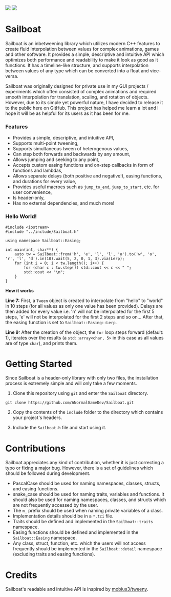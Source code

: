 ![](https://img.shields.io/github/license/ANormalGameDev/Sailboat) ![](https://img.shields.io/github/last-commit/ANormalGameDev/Sailboat)

# Sailboat

Sailboat is an inbetweening library which utilizes modern C++ features to create fluid interpolation between values for complex animations, games and other software. It provides a simple, descriptive and intuitive API which optimizes both performance and readability to make it look as good as it functions. It has a timeline-like structure, and supports interpolation between values of any type which can be converted into a float and vice-versa.

Sailboat was originally designed for private use in my GUI projects / experiments which often consisted of complex animations and required smooth interpolation for translation, scaling, and rotation of objects. However, due to its simple yet powerful nature, I have decided to release it to the public here on GitHub. This project has helped me learn a lot and I hope it will be as helpful for its users as it has been for me.

### Features
- Provides a simple, descriptive, and intuitive API,
- Supports multi-point tweening,
- Supports simultaneous tween of heterogenous values,
- Can step both forwards and backwards by any amount,
- Allows jumping and seeking to any point,
- Accepts custom easing functions and on-step callbacks in form of functions and lambdas,
- Allows separate delays (both positive and negative!), easing functions, and durations for every value,
- Provides useful macroes such as `jump_to_end`, `jump_to_start`, etc. for user convenience,
- Is header-only,
- Has no external dependencies, and much more!

### Hello World!
```
#include <iostream>
#include "../include/Sailboat.h"

using namespace Sailboat::Easing;

int main(int, char**) {
    auto tw = Sailboat::from('h', 'e', 'l', 'l', 'o').to('w', 'o', 'r', 'l', 'd').in(10).wait(5, 2, 0, 1, 3).via(Lerp);
    for (int i = 0; i < tw.length(); i++) {
        for (char c : tw.step()) std::cout << c << " ";
        std::cout << "\n";
    }
}
```

**How it works**

**Line 7:** First, a `Tween` object is created to interpolate from "hello" to "world" in 10 steps (for all values as only one value has been provided). Delays are then added for every value i.e. 'h' will not be interpolated for the first 5 steps, 'e' will not be interpolated for the first 2 steps and so on... After that, the easing function is set to `Sailboat::Easing::Lerp`.

**Line 9:** After the creation of the object, the `for` loop steps forward (default: 1), iterates over the results (a `std::array<char, 5>` in this case as all values are of type `char`), and prints them.

# Getting Started
Since Sailboat is a header-only library with only two files, the installation process is extremely simple and will only take a few moments.

1. Clone this repository using `git` and enter the `Sailboat` directory.
```
git clone https://github.com/ANormalGameDev/Sailboat.git
```

2. Copy the contents of the `include` folder to the directory which contains your project's headers.

3. Include the `Sailboat.h` file and start using it.

# Contributions
Sailboat appreciates any kind of contribution, whether it is just correcting a typo or fixing a major bug. However, there is a set of guidelines which should be followed during development.
- PascalCase should be used for naming namespaces, classes, structs, and easing functions.
- snake_case should be used for naming traits, variables and functions. It should also be used for naming namespaces, classes, and structs which are not frequently accessed by the user.
- The `m_` prefix should be used when naming private variables of a class.
- Implementation details should be in a `*.tci` file.
- Traits should be defined and implemented in the `Sailboat::traits` namespace.
- Easing functions should be defined and implemented in the `Sailboat::Easing` namespace.
- Any class, struct, function, etc. which the users will not access frequently should be implemented in the `Sailboat::detail` namespace (excluding traits and easing functions).

# Credits
Sailboat's readable and intuitive API is inspired by [mobius3/tweeny](https://github.com/mobius3/tweeny).
